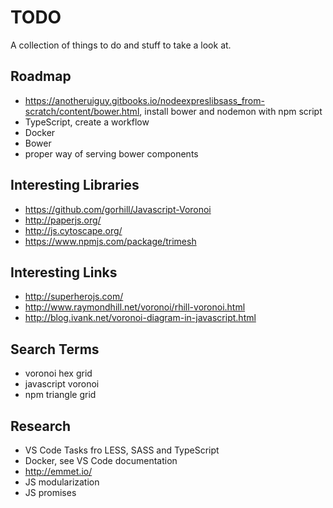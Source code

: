 # TODO
A collection of things to do and stuff to take a look at.

## Roadmap
- https://anotheruiguy.gitbooks.io/nodeexpreslibsass_from-scratch/content/bower.html, install bower and nodemon with npm script
- TypeScript, create a workflow
- Docker
- Bower
- proper way of serving bower components

## Interesting Libraries
- https://github.com/gorhill/Javascript-Voronoi
- http://paperjs.org/
- http://js.cytoscape.org/
- https://www.npmjs.com/package/trimesh

## Interesting Links
- http://superherojs.com/
- http://www.raymondhill.net/voronoi/rhill-voronoi.html
- http://blog.ivank.net/voronoi-diagram-in-javascript.html

## Search Terms
- voronoi hex grid
- javascript voronoi
- npm triangle grid

## Research
- VS Code Tasks fro LESS, SASS and TypeScript
- Docker, see VS Code documentation
- http://emmet.io/
- JS modularization
- JS promises
